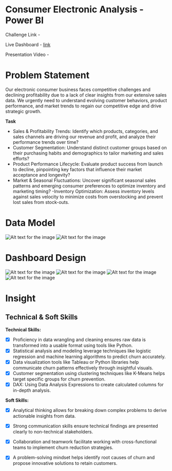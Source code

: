 # Consumer Electronic Analysis - Power BI

Challenge Link - 

Live Dashboard - [link](https://app.powerbi.com/view?r=eyJrIjoiZDA1M2M3NzctMzI4NC00ZDMwLTg4YWYtZWJmMDExOWQxNDEyIiwidCI6ImM2ZTU0OWIzLTVmNDUtNDAzMi1hYWU5LWQ0MjQ0ZGM1YjJjNCJ9)

Presentation Video - 

# Problem Statement
Our electronic consumer business faces competitive challenges and declining profitability due to a lack of clear insights from our extensive sales data. We urgently need to understand evolving customer behaviors, product performance, and market trends to regain our competitive edge and drive strategic growth.

**Task**
- Sales & Profitability Trends: Identify which products, categories, and sales channels are driving our revenue and profit, and analyze their performance trends over time?
- Customer Segmentation: Understand distinct customer groups based on their purchasing habits and demographics to tailor marketing and sales efforts?
- Product Performance Lifecycle: Evaluate product success from launch to decline, pinpointing key factors that influence their market acceptance and longevity?
- Market & Seasonal Fluctuations: Uncover significant seasonal sales patterns and emerging consumer preferences to optimize inventory and marketing timing?
-Inventory Optimization: Assess inventory levels against sales velocity to minimize costs from overstocking and prevent lost sales from stock-outs.

# Data Model
![Alt text for the image](https://github.com/Midoford/AtliQ-Consumer-Electronics-Analysis/blob/main/1.png)
![Alt text for the image](https://github.com/Midoford/AtliQ-Consumer-Electronics-Analysis/blob/main/2.png)

# Dashboard Design
![Alt text for the image](https://github.com/Midoford/AtliQ-Consumer-Electronics-Analysis/blob/main/3.png)
![Alt text for the image](https://github.com/Midoford/AtliQ-Consumer-Electronics-Analysis/blob/main/4.png)
![Alt text for the image](https://github.com/Midoford/AtliQ-Consumer-Electronics-Analysis/blob/main/5.png)
![Alt text for the image](https://github.com/Midoford/AtliQ-Consumer-Electronics-Analysis/blob/main/6.png)

# Insight

## Technical & Soft Skills
**Technical Skills:**
- [x] Proficiency in data wrangling and cleaning ensures raw data is transformed into a usable format using tools like Python.
- [x] Statistical analysis and modeling leverage techniques like logistic regression and machine learning algorithms to predict churn accurately.
- [x] Data visualization tools like Tableau or Python libraries help communicate churn patterns effectively through insightful visuals.
- [x] Customer segmentation using clustering techniques like K-Means helps target specific groups for churn prevention.
- [x] DAX: Using Data Analysis Expressions to create calculated columns for in-depth analysis.

**Soft Skills:**
- [x] Analytical thinking allows for breaking down complex problems to derive actionable insights from data.
- [x] Strong communication skills ensure technical findings are presented clearly to non-technical stakeholders.
- [x] Collaboration and teamwork facilitate working with cross-functional teams to implement churn reduction strategies.
- [x] A problem-solving mindset helps identify root causes of churn and propose innovative solutions to retain customers.





